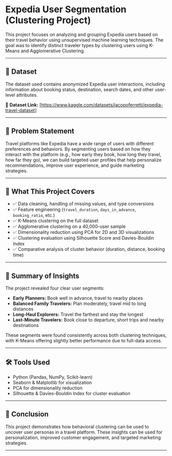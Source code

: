 # Expedia User Segmentation (Clustering Project)

This project focuses on analyzing and grouping Expedia users based on their travel behavior using unsupervised machine learning techniques. The goal was to identify distinct traveler types by clustering users using K-Means and Agglomerative Clustering.

---

## 📂 Dataset

The dataset used contains anonymized Expedia user interactions, including information about booking status, destination, search dates, and other user-level attributes.

🔗 **Dataset Link:** [https://www.kaggle.com/datasets/jacopoferretti/expedia-travel-dataset]

---

## 🧠 Problem Statement

Travel platforms like Expedia have a wide range of users with different preferences and behaviors. By segmenting users based on how they interact with the platform (e.g., how early they book, how long they travel, how far they go), we can build targeted user profiles that help personalize recommendations, improve user experience, and guide marketing strategies.

---

## 🧰 What This Project Covers

- ✅ Data cleaning, handling of missing values, and type conversions
- ✅ Feature engineering (`travel_duration`, `days_in_advance`, `booking_ratio`, etc.)
- ✅ K-Means clustering on the full dataset
- ✅ Agglomerative clustering on a 40,000-user sample
- ✅ Dimensionality reduction using PCA for 2D and 3D visualizations
- ✅ Clustering evaluation using Silhouette Score and Davies-Bouldin Index
- ✅ Comparative analysis of cluster behavior (duration, distance, booking time)

---

## 🧾 Summary of Insights

The project revealed four clear user segments:

- **Early Planners:** Book well in advance, travel to nearby places
- **Balanced Family Travelers:** Plan moderately, travel mid to long distances
- **Long-Haul Explorers:** Travel the farthest and stay the longest
- **Last-Minute Travelers:** Book close to departure, short trips and nearby destinations

These segments were found consistently across both clustering techniques, with K-Means offering slightly better performance due to full-data access.

---

## 🛠️ Tools Used

- Python (Pandas, NumPy, Scikit-learn)
- Seaborn & Matplotlib for visualization
- PCA for dimensionality reduction
- Silhouette & Davies-Bouldin Index for cluster evaluation

---

## 📌 Conclusion

This project demonstrates how behavioral clustering can be used to uncover user personas in a travel platform. These insights can be used for personalization, improved customer engagement, and targeted marketing strategies.

---
